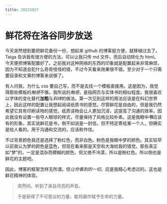 ```yaml
---
title: 20221027
---
```


# 鲜花将在洛谷同步放送

今天突然想到要把鲜花备份一份，想起来 github 的博客挺方便，就移植过去了。Taiga 告诉我有很方便的方法，可以让我只传 md 文件，而后自动转化为 html。今天便把博客配置好了。之前我对这种网络的东西的印象就是配置起来非常麻烦，因为不知道会犯什么奇奇怪怪的错，不过今天看来效果很不错。至少对于一个只需要目录和文章的博客来说够了。

有人问我，为什么 css 要自己写，而不是去找一个模板直接用。这是因为，我觉得那些模板的*触感*不够。我所说的*触感*，是指网页与实体书的相似程度。我很喜欢以字体的变化替代**加粗**与*斜体*的做法。第一次见到这样的用法应该是在科幻世界上，因此这样的配置让我想起阅读纸质书的感觉。尽管鲜花是自由的，但是我仍然希望它具有印刷读物的感觉。纸质读物会让人更加沉浸，这提高了沟通的效率。因此我没有设置一些夺人眼球的样式，尽量保持了风格比较朴素。这是我眼中**书**应该有的形象。其实说鲜花是书，倒不如说是一封信。但不特定寄给某一个人，但确实是给人看的。用于沟通和交流的，应该称作信。

不过背景颜色我还是选择了粉红色，而非白色。粉色是我眼中梦的颜色。其实较早以前我认为梦的颜色是蓝色，但现在看来那是天空和大海给我的错觉。那些真正如“梦”的，一定是混杂而模糊的颜色，但又绝不冷漠，所以是粉红色。所以倒也是鲜花的主题吧。

因此，博客的框架怎样无所谓。但*让你看到的一切*，应是我精心考虑过的。这也是鲜花精神的体现。

>   突然间，听到了来自月亮的声音。
>
>   于是获得了不可思议的力量，能将画作赋予生命的力量。
